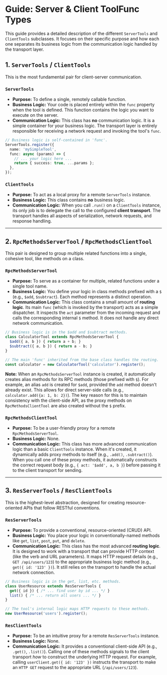 # Guide: Server & Client ToolFunc Types

This guide provides a detailed description of the different `ServerTools` and `ClientTools` subclasses. It focuses on their specific purpose and how each one separates its business logic from the communication logic handled by the transport layer.

## 1. `ServerTools` / `ClientTools`

This is the most fundamental pair for client-server communication.

### `ServerTools`

- **Purpose:** To define a single, remotely callable function.
- **Business Logic:** Your code is placed entirely within the `func` property when the tool is defined. This function contains the logic you want to execute on the server.
- **Communication Logic:** This class has **no** communication logic. It is a simple container for your business logic. The transport layer is entirely responsible for receiving a network request and invoking the tool's `func`.

```typescript
// Business logic is self-contained in 'func'.
ServerTools.register({
  name: 'mySimpleTool',
  func: async (params) => {
    // ... your logic here ...
    return { success: true, ...params };
  },
});
```

### `ClientTools`

- **Purpose:** To act as a local proxy for a remote `ServerTools` instance.
- **Business Logic:** This class contains **no** business logic.
- **Communication Logic:** When you call `.run()` on a `ClientTools` instance, its only job is to delegate the call to the configured **client transport**. The transport handles all aspects of serialization, network requests, and response handling.

---

## 2. `RpcMethodsServerTool` / `RpcMethodsClientTool`

This pair is designed to group multiple related functions into a single, cohesive tool, like methods on a class.

### `RpcMethodsServerTool`

- **Purpose:** To serve as a container for multiple, related functions under a single tool name.
- **Business Logic:** You define your logic in class methods prefixed with a `$` (e.g., `$add`, `$subtract`). Each method represents a distinct operation.
- **Communication Logic:** This class contains a small amount of **routing logic**. Its main `func` (which is invoked by the transport) acts as a simple dispatcher. It inspects the `act` parameter from the incoming request and calls the corresponding internal `$` method. It does not handle any direct network communication.

```typescript
// Business logic is in the $add and $subtract methods.
class CalculatorTool extends RpcMethodsServerTool {
  $add({ a, b }) { return a + b; }
  $subtract({ a, b }) { return a - b; }
}

// The main 'func' inherited from the base class handles the routing.
const calculator = new CalculatorTool('calculator').register();
```

**Note:** When an `RpcMethodsServerTool` instance is created, it automatically creates alias methods for its RPC methods (those prefixed with `$`). For example, an alias `add` is created for `$add`, provided the `add` method doesn't already exist. This allows for direct server-side calls (e.g., `calculator.add({a: 1, b: 2})`). The key reason for this is to maintain consistency with the client-side API, as the proxy methods on `RpcMethodsClientTool` are also created without the `$` prefix.

### `RpcMethodsClientTool`

- **Purpose:** To be a user-friendly proxy for a remote `RpcMethodsServerTool`.
- **Business Logic:** None.
- **Communication Logic:** This class has more advanced communication logic than a basic `ClientTools` instance. When it's created, it dynamically adds proxy methods to itself (e.g., `.add()`, `.subtract()`). When you call one of these proxy methods, it automatically constructs the correct request body (e.g., `{ act: '$add', a, b }`) before passing it to the client transport for sending.

---

## 3. `ResServerTools` / `ResClientTools`

This is the highest-level abstraction, designed for creating resource-oriented APIs that follow RESTful conventions.

### `ResServerTools`

- **Purpose:** To provide a conventional, resource-oriented (CRUD) API.
- **Business Logic:** You place your logic in conventionally-named methods like `get`, `list`, `post`, `put`, and `delete`.
- **Communication Logic:** This class has the most advanced **routing logic**. It is designed to work with a transport that can provide HTTP context (like the verb and URL parameters). It maps HTTP request details (e.g., `GET /api/users/123`) to the appropriate business logic method (e.g., `get({ id: '123' })`). It still relies on the transport to handle the actual network connection.

```typescript
// Business logic is in the get, list, etc. methods.
class UserResource extends ResServerTools {
  get({ id }) { /* ... find user by id ... */ }
  list() { /* ... return all users ... */ }
}

// The tool's internal logic maps HTTP requests to these methods.
new UserResource('users').register();
```

### `ResClientTools`

- **Purpose:** To be an intuitive proxy for a remote `ResServerTools` instance.
- **Business Logic:** None.
- **Communication Logic:** It provides a conventional client-side API (e.g., `.get()`, `.list()`). Calling one of these methods signals to the client transport *how* to construct the underlying HTTP request. For example, calling `userClient.get({ id: '123' })` instructs the transport to make an `HTTP GET` request to the appropriate URL (`/api/users/123`).
